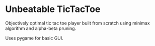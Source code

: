 # Unbeatable TicTacToe

Objectively optimal tic tac toe player built from scratch using minimax algorithm and alpha-beta pruning.

Uses pygame for basic GUI.

